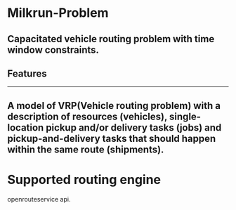 # Milkrun-Problem
Capacitated vehicle routing problem with time window constraints.
---
## Features
---
A model of VRP(Vehicle routing problem) with a description of resources (vehicles), single-location pickup and/or delivery tasks (jobs) and pickup-and-delivery tasks that should happen within the same route (shipments).
---
# Supported routing engine
openrouteservice api.
